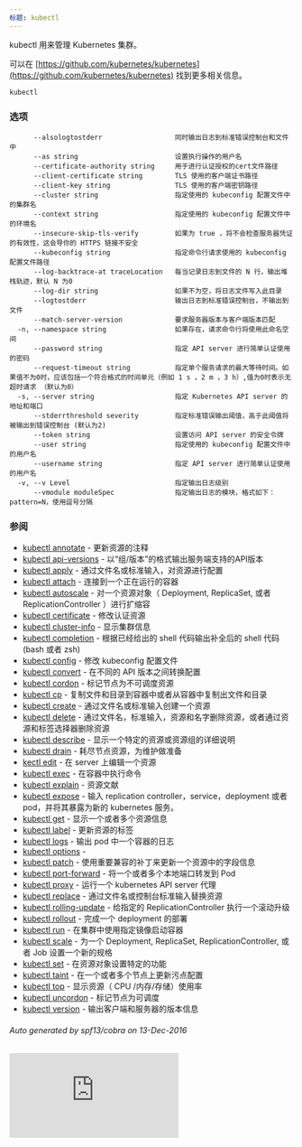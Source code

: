 ```yaml
---
标题: kubectl
---
```

kubectl 用来管理 Kubernetes 集群。

可以在 [https://github.com/kubernetes/kubernetes](https://github.com/kubernetes/kubernetes) 找到更多相关信息。

```
kubectl
```

### 选项

```
      --alsologtostderr                  同时输出日志到标准错误控制台和文件中
      --as string                        设置执行操作的用户名
      --certificate-authority string     用于进行认证授权的cert文件路径
      --client-certificate string        TLS 使用的客户端证书路径
      --client-key string                TLS 使用的客户端密钥路径
      --cluster string                   指定使用的 kubeconfig 配置文件中的集群名
      --context string                   指定使用的 kubeconfig 配置文件中的环境名
      --insecure-skip-tls-verify         如果为 true ，将不会检查服务器凭证的有效性，这会导你的 HTTPS 链接不安全
      --kubeconfig string                指定命令行请求使用的 kubeconfig 配置文件路径
      --log-backtrace-at traceLocation   每当记录日志到文件的 N 行，输出堆栈轨迹，默认 N 为0
      --log-dir string                   如果不为空，将日志文件写入此目录
      --logtostderr                      输出日志到标准错误控制台，不输出到文件
      --match-server-version             要求服务器版本与客户端版本匹配
  -n, --namespace string                 如果存在，请求命令行将使用此命名空间
      --password string                  指定 API server 进行简单认证使用的密码
      --request-timeout string           指定单个服务请求的最大等待时间。如果值不为0时，应该包括一个符合格式的时间单元（例如 1 s ，2 m ，3 h）,值为0时表示无超时请求 （默认为0）
  -s, --server string                    指定 Kubernetes API server 的地址和端口
      --stderrthreshold severity         指定标准错误输出阈值，高于此阈值将被输出到错误控制台 (默认为2)
      --token string                     设置访问 API server 的安全令牌
      --user string                      指定使用的 kubeconfig 配置文件中的用户名
      --username string                  指定 API server 进行简单认证使用的用户名
  -v, --v Level                          指定输出日志级别
      --vmodule moduleSpec               指定输出日志的模块，格式如下：pattern=N，使用逗号分隔
```

### 参阅

* [kubectl annotate](/docs/user-guide/kubectl/v1.7/#annotate)     - 更新资源的注释
* [kubectl api-versions](/docs/user-guide/kubectl/v1.7/#api-versions)     - 以“组/版本”的格式输出服务端支持的API版本
* [kubectl apply](/docs/user-guide/kubectl/v1.7/#apply)     - 通过文件名或标准输入，对资源进行配置
* [kubectl attach](/docs/user-guide/kubectl/v1.7/#attach)     - 连接到一个正在运行的容器
* [kubectl autoscale](/docs/user-guide/kubectl/v1.7/#autoscale)     - 对一个资源对象（ Deployment, ReplicaSet, 或者 ReplicationController ）进行扩缩容
* [kubectl certificate](/docs/user-guide/kubectl/v1.7/#certificate)     - 修改认证资源
* [kubectl cluster-info](/docs/user-guide/kubectl/v1.7/#cluster-info)     - 显示集群信息
* [kubectl completion](/docs/user-guide/kubectl/v1.7/#completion)     - 根据已经给出的 shell 代码输出补全后的 shell 代码 (bash 或者 zsh)
* [kubectl config](/docs/user-guide/kubectl/v1.7/#config)     - 修改 kubeconfig 配置文件
* [kubectl convert](/docs/user-guide/kubectl/v1.7/#convert)     - 在不同的 API 版本之间转换配置
* [kubectl cordon](/docs/user-guide/kubectl/v1.7/#cordon)     - 标记节点为不可调度资源
* [kubectl cp](/docs/user-guide/kubectl/v1.7/#cp)     - 复制文件和目录到容器中或者从容器中复制出文件和目录
* [kubectl create](/docs/user-guide/kubectl/v1.7/#create)     - 通过文件名或标准输入创建一个资源
* [kubectl delete](/docs/user-guide/kubectl/v1.7/#delete)     - 通过文件名，标准输入，资源和名字删除资源，或者通过资源和标签选择器删除资源
* [kubectl describe](/docs/user-guide/kubectl/v1.7/#describe)     - 显示一个特定的资源或资源组的详细说明
* [kubectl drain](/docs/user-guide/kubectl/v1.7/#drain)     - 耗尽节点资源，为维护做准备
* [kectl edit](/docs/user-guide/kubectl/v1.7/#edit)     - 在 server 上编辑一个资源
* [kubectl exec](/docs/user-guide/kubectl/v1.7/#exec)     - 在容器中执行命令
* [kubectl explain](/docs/user-guide/kubectl/v1.7/#explain)     - 资源文献
* [kubectl expose](/docs/user-guide/kubectl/v1.7/#expose)     - 输入 replication controller，service，deployment 或者 pod，并将其暴露为新的 kubernetes 服务。
* [kubectl get](/docs/user-guide/kubectl/v1.7/#get)     - 显示一个或者多个资源信息
* [kubectl label](/docs/user-guide/kubectl/v1.7/#label)     - 更新资源的标签
* [kubectl logs](/docs/user-guide/kubectl/v1.7/#logs)     - 输出 pod 中一个容器的日志
* [kubectl options](/docs/user-guide/kubectl/v1.7/#options)     -
* [kubectl patch](/docs/user-guide/kubectl/v1.7/#patch)     - 使用重要兼容的补丁来更新一个资源中的字段信息
* [kubectl port-forward](/docs/user-guide/kubectl/v1.7/#port-forward)     - 将一个或者多个本地端口转发到 Pod
* [kubectl proxy](/docs/user-guide/kubectl/v1.7/#proxy)     - 运行一个 kubernetes API server 代理
* [kubectl replace](/docs/user-guide/kubectl/v1.7/#replace)     - 通过文件名或控制台标准输入替换资源
* [kubectl rolling-update](/docs/user-guide/kubectl/v1.7/#rolling-update)     - 给指定的 ReplicationController 执行一个滚动升级
* [kubectl rollout](/docs/user-guide/kubectl/v1.7/#rollout)     - 完成一个 deployment 的部署
* [kubectl run](/docs/user-guide/kubectl/v1.7/#run)     - 在集群中使用指定镜像启动容器
* [kubectl scale](/docs/user-guide/kubectl/v1.7/#scale)     - 为一个 Deployment, ReplicaSet, ReplicationController, 或者 Job 设置一个新的规格
* [kubectl set](/docs/user-guide/kubectl/v1.7/#set)     - 在资源对象设置特定的功能
* [kubectl taint](/docs/user-guide/kubectl/v1.7/#taint)     - 在一个或者多个节点上更新污点配置
* [kubectl top](/docs/user-guide/kubectl/v1.7/#top)     - 显示资源（ CPU /内存/存储）使用率
* [kubectl uncordon](/docs/user-guide/kubectl/v1.7/#uncordon)     - 标记节点为可调度
* [kubectl version](/docs/user-guide/kubectl/v1.7/#version)     - 输出客户端和服务器的版本信息

###### Auto generated by spf13/cobra on 13-Dec-2016


[![Analytics](https://kubernetes-site.appspot.com/UA-36037335-10/GitHub/docs/user-guide/kubectl/kubectl.md?pixel)]()

